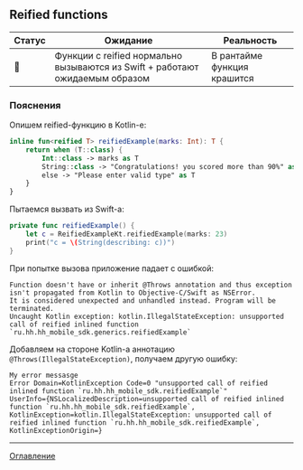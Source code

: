 ## Reified functions

| Статус          | Ожидание                                                                     | Реальность                  |
| --------------- | ---------------------------------------------------------------------------- | --------------------------- |
| :no_entry_sign: | Функции с reified нормально вызываются из Swift + работают ожидаемым образом | В рантайме функция крашится |

### Пояснения

Опишем reified-функцию в Kotlin-е:

```kotlin
inline fun<reified T> reifiedExample(marks: Int): T {
    return when (T::class) {
        Int::class -> marks as T
        String::class -> "Congratulations! you scored more than 90%" as T
        else -> "Please enter valid type" as T
    }
}
```

Пытаемся вызвать из Swift-а:

```swift
private func reifiedExample() {
    let c = ReifiedExampleKt.reifiedExample(marks: 23)
    print("c = \(String(describing: c))")
}
```

При попытке вызова приложение падает с ошибкой:

```
Function doesn't have or inherit @Throws annotation and thus exception isn't propagated from Kotlin to Objective-C/Swift as NSError.
It is considered unexpected and unhandled instead. Program will be terminated.
Uncaught Kotlin exception: kotlin.IllegalStateException: unsupported call of reified inlined function `ru.hh.hh_mobile_sdk.generics.reifiedExample`
```

Добавляем на стороне Kotlin-а аннотацию `@Throws(IllegalStateException)`, получаем другую ошибку:

```
My error messasge 
Error Domain=KotlinException Code=0 "unsupported call of reified inlined function `ru.hh.hh_mobile_sdk.reifiedExample`" 
UserInfo={NSLocalizedDescription=unsupported call of reified inlined function `ru.hh.hh_mobile_sdk.reifiedExample`, 
KotlinException=kotlin.IllegalStateException: unsupported call of reified inlined function `ru.hh.hh_mobile_sdk.reifiedExample`, 
KotlinExceptionOrigin=}
```

---
[Оглавление](/README.md)